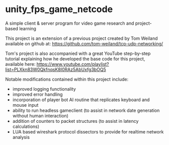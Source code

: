 # unity_fps_game_netcode
A simple client &amp; server program for video game research and project-based learning 

This project is an extension of a previous project created by Tom Weiland available on github at: https://github.com/tom-weiland/tcp-udp-networking/

Tom's project is also accompanied with a great YouTube step-by-step tutorial explaining how he developed the base code for this project, available here: https://www.youtube.com/playlist?list=PLXkn83W0QkfnqsK8I0RAz5AbUxfg3bOQ5 

Notable modifications contained within this project include:
- improved logging functionality
- improved error handling
- incorporation of player bot AI routine that replicates keyboard and mouse input
- ability to run headless gameclient (to assist in network date generation without human interaction)
- addition of counters to packet structures (to assist in latency calculations)
- LUA based wireshark protocol dissectors to provide for realtime network analysis
